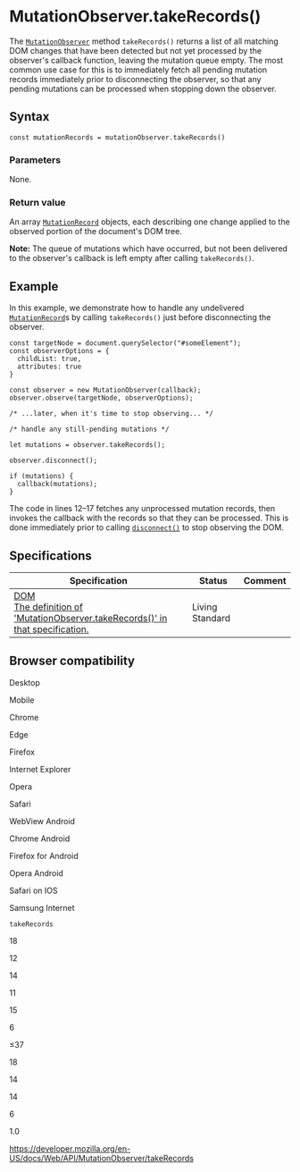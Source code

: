 # MutationObserver.takeRecords()

The [`MutationObserver`](../mutationobserver) method `takeRecords()` returns a list of all matching DOM changes that have been detected but not yet processed by the observer's callback function, leaving the mutation queue empty. The most common use case for this is to immediately fetch all pending mutation records immediately prior to disconnecting the observer, so that any pending mutations can be processed when stopping down the observer.

## Syntax

    const mutationRecords = mutationObserver.takeRecords()

### Parameters

None.

### Return value

An array [`MutationRecord`](../mutationrecord) objects, each describing one change applied to the observed portion of the document's DOM tree.

**Note:** The queue of mutations which have occurred, but not been delivered to the observer's callback is left empty after calling `takeRecords()`.

## Example

In this example, we demonstrate how to handle any undelivered [`MutationRecord`](../mutationrecord)s by calling `takeRecords()` just before disconnecting the observer.

    const targetNode = document.querySelector("#someElement");
    const observerOptions = {
      childList: true,
      attributes: true
    }

    const observer = new MutationObserver(callback);
    observer.observe(targetNode, observerOptions);

    /* ...later, when it's time to stop observing... */

    /* handle any still-pending mutations */

    let mutations = observer.takeRecords();

    observer.disconnect();

    if (mutations) {
      callback(mutations);
    }

The code in lines 12–17 fetches any unprocessed mutation records, then invokes the callback with the records so that they can be processed. This is done immediately prior to calling [`disconnect()`](disconnect) to stop observing the DOM.

## Specifications

<table><thead><tr class="header"><th>Specification</th><th>Status</th><th>Comment</th></tr></thead><tbody><tr class="odd"><td><a href="https://dom.spec.whatwg.org/#dom-mutationobserver-takerecords">DOM<br />
<span class="small">The definition of 'MutationObserver.takeRecords()' in that specification.</span></a></td><td><span class="spec-living">Living Standard</span></td><td></td></tr></tbody></table>

## Browser compatibility

Desktop

Mobile

Chrome

Edge

Firefox

Internet Explorer

Opera

Safari

WebView Android

Chrome Android

Firefox for Android

Opera Android

Safari on IOS

Samsung Internet

`takeRecords`

18

12

14

11

15

6

≤37

18

14

14

6

1.0

<a href="https://developer.mozilla.org/en-US/docs/Web/API/MutationObserver/takeRecords" class="_attribution-link">https://developer.mozilla.org/en-US/docs/Web/API/MutationObserver/takeRecords</a>
